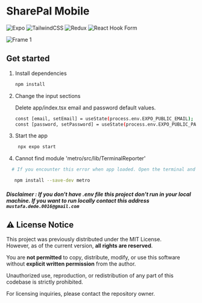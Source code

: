 # SharePal Mobile

![Expo](https://img.shields.io/badge/expo-1C1E24?style=for-the-badge&logo=expo&logoColor=#D04A37)
![TailwindCSS](https://img.shields.io/badge/tailwindcss-%2338B2AC.svg?style=for-the-badge&logo=tailwind-css&logoColor=white)
![Redux](https://img.shields.io/badge/redux-%23593d88.svg?style=for-the-badge&logo=redux&logoColor=white)
![React Hook Form](https://img.shields.io/badge/React%20Hook%20Form-%23EC5990.svg?style=for-the-badge&logo=reacthookform&logoColor=white)


![Frame 1](https://github.com/user-attachments/assets/787b2f24-7d6b-427a-9bac-df676cccaa4f)


## Get started

1. Install dependencies

   ```bash
   npm install
   ```

2. Change the input sections

   Delete app/index.tsx email and password default values.

   ```bash
   const [email, setEmail] = useState(process.env.EXPO_PUBLIC_EMAIL);
   const [password, setPassword] = useState(process.env.EXPO_PUBLIC_PASSWORD);
   ```

3. Start the app

   ```bash
    npx expo start
   ```

4. Cannot find module 'metro/src/lib/TerminalReporter'

```bash
  # If you encounter this error when app loaded. Open the terminal and paste this

   npm install --save-dev metro
```

##### Disclaimer : If you don't have .env file this project don't run in your local machine. If you want to run locally contact this address `mustafa.dede.0016@gmail.com`


## ⚠️ License Notice

This project was previously distributed under the MIT License.  
However, as of the current version, **all rights are reserved**.

You are **not permitted** to copy, distribute, modify, or use this software without **explicit written permission** from the author.

Unauthorized use, reproduction, or redistribution of any part of this codebase is strictly prohibited.

For licensing inquiries, please contact the repository owner.

